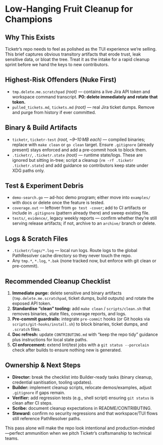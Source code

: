 # Low-Hanging Fruit Cleanup for Champions

## Why This Exists
Ticketr’s repo needs to feel as polished as the TUI experience we’re selling. This brief captures obvious transitory artifacts that erode trust, leak sensitive data, or bloat the tree. Treat it as the intake for a rapid cleanup sprint before we hand the keys to new contributors.

## Highest-Risk Offenders (Nuke First)
- `tmp.delete.me.scratchpad` *(root)* — contains a live Jira API token and workspace command transcript. **P0: delete immediately and rotate that token.**
- `pulled_tickets.md`, `tickets.md` *(root)* — real Jira ticket dumps. Remove and purge from history if ever committed.

## Binary & Build Artifacts
- `ticketr`, `ticketr-test` *(root, ~9–10 MB each)* — compiled binaries; replace with `make clean` or `go clean` target. Ensure `.gitignore` (already present) stays enforced and add a pre-commit hook to block them.
- `.ticketr/`, `.ticketr.state` *(root)* — runtime state/logs. These are ignored but sitting in-tree; script a cleanup (`rm -rf .ticketr .ticketr.state`) and add guidance so contributors keep state under XDG paths only.

## Test & Experiment Debris
- `demo-search.go` — ad-hoc demo program; either move into `examples/` with docs or delete once the feature is tested.
- `coverage.out` — leftover from `go test -cover`; add to CI artifacts or include in `.gitignore` (pattern already there) and sweep existing file.
- `tests/`, `evidence/`, legacy weekly reports — confirm whether they’re still serving release artifacts; if not, archive to an `archive/` branch or delete.

## Logs & Scratch Files
- `.ticketr/logs/*.log` — local run logs. Route logs to the global PathResolver cache directory so they never touch the repo.
- Any `tmp.*`, `*.log`, `*.bak` (none tracked now, but enforce with git clean or pre-commit).

## Recommended Cleanup Checklist
1. **Immediate purge:** delete sensitive and binary artifacts (`tmp.delete.me.scratchpad`, ticket dumps, build outputs) and rotate the exposed API token.
2. **Standardise “clean” tooling:** add `make clean` / `scripts/clean.sh` that removes binaries, state files, coverage reports, and logs.
3. **Pre-commit guardrails:** integrate `pre-commit` hooks (or Git hooks via `scripts/git-hooks/install.sh`) to block binaries, ticket dumps, and `.scratch` files.
4. **Doc refresh:** update `CONTRIBUTING.md` with “keep the repo tidy” guidance plus instructions for local state paths.
5. **CI enforcement:** extend lint/test jobs with a `git status --porcelain` check after builds to ensure nothing new is generated.

## Ownership & Next Steps
- **Director:** break the checklist into Builder-ready tasks (binary cleanup, credential sanitisation, tooling updates).
- **Builder:** implement cleanup scripts, relocate demos/examples, adjust `.gitignore` if gaps remain.
- **Verifier:** add regression tests (e.g., shell script) ensuring `git status` is clean after CI steps.
- **Scribe:** document cleanup expectations in README/CONTRIBUTING.
- **Steward:** confirm no security regressions and that workspace/TUI flows still reference PathResolver paths.

This pass alone will make the repo look intentional and production-minded—perfect ammunition when we pitch Ticketr’s craftsmanship to technical teams.
